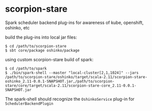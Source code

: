 # scorpion-stare
Spark scheduler backend plug-ins for awareness of kube, openshift, oshinko, etc

build the plug-ins into local jar files:

    $ cd /path/to/scorpion-stare
    $ sbt core/package oshinko/package

using custom scorpion-stare build of spark:

    $ cd /path/to/spark
    $ ./bin/spark-shell --master "local-cluster[2,1,1024]" --jars /path/to/scorpion-stare/oshinko/target/scala-2.11/scorpion-stare-oshinko_2.11-0.0.1-SNAPSHOT.jar,/path/to/scorpion-stare/core/target/scala-2.11/scorpion-stare-core_2.11-0.0.1-SNAPSHOT.jar

The spark-shell should recognize the `OshinkoService` plug-in for `SchedulerBackendPlugin`

